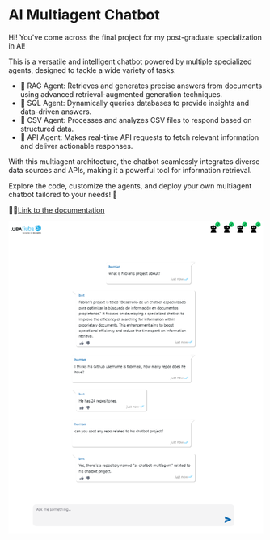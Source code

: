 # AI Multiagent Chatbot

Hi! You've come across the final project for my post-graduate specialization in AI!

This is a versatile and intelligent chatbot powered by multiple specialized agents, designed to tackle a wide variety of tasks:

- 🤖 RAG Agent: Retrieves and generates precise answers from documents using advanced retrieval-augmented generation techniques.
- 🤖 SQL Agent: Dynamically queries databases to provide insights and data-driven answers.
- 🤖 CSV Agent: Processes and analyzes CSV files to respond based on structured data.
- 🤖 API Agent: Makes real-time API requests to fetch relevant information and deliver actionable responses.

With this multiagent architecture, the chatbot seamlessly integrates diverse data sources and APIs, making it a powerful tool for information retrieval.

Explore the code, customize the agents, and deploy your own multiagent chatbot tailored to your needs! 🚀

📖🤓[Link to the documentation](https://github.com/fabimass/ai-chatbot-multiagent/wiki)

![chatbot image](./docs/images/chatbot.png)

